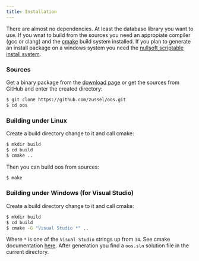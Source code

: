 ```yaml
---
title: Installation
---
```


There are almost no dependencies. At least the database library you want to use.
If you wnat to build from the sources you need an appropiate compiler
(gcc or clang) and the [cmake](http://www.cmake.org) build system installed.
If you plan to generate an install package on a windows system you need
the [nullsoft scriptable install system](http://nsis.sourceforge.net).

### Sources

Get a binary package from the [download page](/download) or
get the sources from GitHub and enter the created directory:

```bash
$ git clone https://github.com/zussel/oos.git
$ cd oos
```

### Building under Linux

Create a build directory change to it and call cmake:

```bash
$ mkdir build
$ cd build
$ cmake ..
```

Then you can build oos from sources:

```bash
$ make
```

### Building under Windows (for Visual Studio)

Create a build directory change to it and call cmake:

```bash
$ mkdir build
$ cd build
$ cmake -G "Visual Studio *" ..
```

Where `*` is one of the `Visual Studio` strings up from `14`. See cmake
documentation [here](https://cmake.org/cmake/help/v3.6/manual/cmake-generators.7.html?#visual-studio-generators).
After generation you find a `oos.sln` solution file in the current directory.

